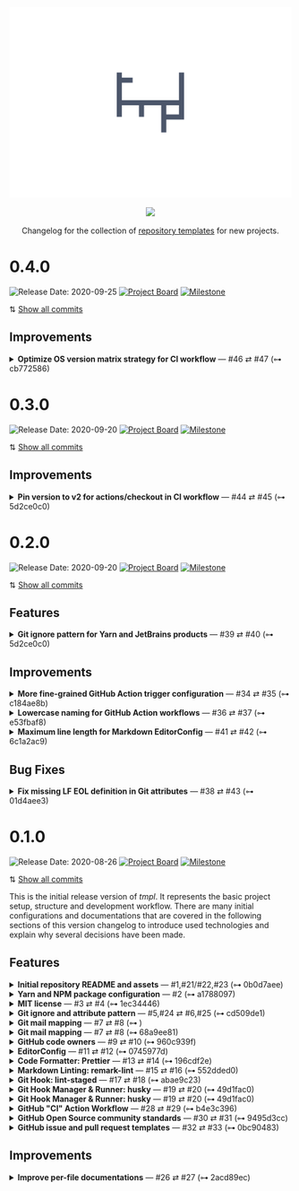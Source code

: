 <p align="center"><img src="https://github.com/svengreb/tmpl/blob/main/assets/images/repository-hero.svg?raw=true"/></p>

<p align="center"><a href="https://github.com/svengreb/tmpl/releases/latest"><img src="https://img.shields.io/github/release/svengreb/tmpl.svg?style=flat-square&label=Release&logo=github&logoColor=eceff4&colorA=4c566a&colorB=88c0d0"/></a></p>

<p align="center">Changelog for the collection of <a href="https://docs.github.com/en/github/creating-cloning-and-archiving-repositories/creating-a-template-repository" target="_blank">repository templates</a> for new projects.</p>

<!--lint disable no-duplicate-headings no-duplicate-headings-in-section-->

# 0.4.0

![Release Date: 2020-09-25](https://img.shields.io/static/v1?style=flat-square&label=Release%20Date&message=2020-09-25&colorA=4c566a&colorB=88c0d0) [![Project Board](https://img.shields.io/static/v1?style=flat-square&label=Project%20Board&message=0.4.0&logo=github&logoColor=eceff4&colorA=4c566a&colorB=88c0d0)](https://github.com/svengreb/tmpl/projects/7) [![Milestone](https://img.shields.io/static/v1?style=flat-square&label=Milestone&message=0.4.0&logo=github&logoColor=eceff4&colorA=4c566a&colorB=88c0d0)](https://github.com/svengreb/tmpl/milestone/4)

⇅ [Show all commits][gh-compare-tag-v0.3.0_v0.4.0]

## Improvements

<details>
<summary><strong>Optimize OS version matrix strategy for CI workflow</strong> — #46 ⇄ #47 (⊶ cb772586)</summary>

↠ Before the CI workflow used a matrix strategy to run the `lint-node` job, but this was not necessary for this repository. It has been improved to make the workflow run faster by avoiding unnecessary steps. The `lint-node` job has been changed to only run on the [currently latest stable Node version `14.x`][gh-nodejs/node-blob-cl-v14] only on _Linux_ because this repository is not focused on JavaScript but only runs Node based tools to lint other files within this repository.

This change also helps to keep the required GitHub Action run minutes for the account of this repository as small as possible without wasting resources for unnecessary tasks.

</details>

# 0.3.0

![Release Date: 2020-09-20](https://img.shields.io/static/v1?style=flat-square&label=Release%20Date&message=2020-09-20&colorA=4c566a&colorB=88c0d0) [![Project Board](https://img.shields.io/static/v1?style=flat-square&label=Project%20Board&message=0.3.0&logo=github&logoColor=eceff4&colorA=4c566a&colorB=88c0d0)](https://github.com/svengreb/tmpl/projects/6) [![Milestone](https://img.shields.io/static/v1?style=flat-square&label=Milestone&message=0.3.0&logo=github&logoColor=eceff4&colorA=4c566a&colorB=88c0d0)](https://github.com/svengreb/tmpl/milestone/3)

⇅ [Show all commits][gh-compare-tag-v0.2.0_v0.3.0]

## Improvements

<details>
<summary><strong>Pin version to v2 for actions/checkout in CI workflow</strong> — #44 ⇄ #45 (⊶ 5d2ce0c0)</summary>

↠ Before [`actions/checkout` was used from the `master` branch][repo-blob-ci.yml-e53fbaf8#l31] in the [`ci` workflow][repo-actions-query-ci]. This has now ben pinned to the latest version `v2` to ensure a stable pipeline.

</details>

# 0.2.0

![Release Date: 2020-09-20](https://img.shields.io/static/v1?style=flat-square&label=Release%20Date&message=2020-09-20&colorA=4c566a&colorB=88c0d0) [![Project Board](https://img.shields.io/static/v1?style=flat-square&label=Project%20Board&message=0.2.0&logo=github&logoColor=eceff4&colorA=4c566a&colorB=88c0d0)](https://github.com/svengreb/tmpl/projects/5) [![Milestone](https://img.shields.io/static/v1?style=flat-square&label=Milestone&message=0.2.0&logo=github&logoColor=eceff4&colorA=4c566a&colorB=88c0d0)](https://github.com/svengreb/tmpl/milestone/2)

⇅ [Show all commits][gh-compare-tag-v0.1.0_v0.2.0]

## Features

<details>
<summary><strong>Git ignore pattern for Yarn and JetBrains products</strong> — #39 ⇄ #40 (⊶ 5d2ce0c0)</summary>

↠ Before there were only ignore pattern for the Node.js `node_modules` folder, but specific pattern for [Yarn][] were missing.
Because the fantastic [JetBrains products][jetbrains] like [GoLand][] (or respectively [IntelliJ][] with the [official Go plugin][jetbrains-plugins]) are an integral part of my daily toolbox the pattern have also been added.

</details>

## Improvements

<details>
<summary><strong>More fine-grained GitHub Action trigger configuration</strong> — #34 ⇄ #35 (⊶ c184ae8b)</summary>

↠ The _CI_ GitHub Action Workflow used the `push` setting for the `on` field in order to trigger the workflow. That was superficial and the workflow ran for every new commit and PR.

To improve this behavior and prevent unnecessary workflow runs the [`push` field][gh-docs-actions-wf#on_push_pull] of [the `on` field][gh-docs-actions-wf#on_push_pull] is now configured to only run for the `main` branch and `v*` tags while [the `pull_request` field][gh-docs-actions-wf#on_pull] is set without any specific configuration so that it runs for all PRs regardless of the target branch.

</details>

<details>
<summary><strong>Lowercase naming for GitHub Action workflows</strong> — #36 ⇄ #37 (⊶ e53fbaf8)</summary>

↠ Even though it is possible to use uppercase names (including whitespaces) for GitHub Action workflows it is best practice for almost every language to use lowercase names. This prevents problems with parsing as well as errors due to lower- and uppercase mismatches.

One example is the [shields.io][] SVG badge that is used in the README of this repository: The actual workflow is only found when the name matches the exact notation including lower- and uppercase characters
To mitigate such problems the name has been changed to lowercase only.

</details>

<details>
<summary><strong>Maximum line length for Markdown EditorConfig</strong> — #41 ⇄ #42 (⊶ 6c1a2ac9)</summary>

↠ Since _Markdown_ is written as flowing text the globally defined maximum line length of EditorConfig has been disabled to prevent false-positive errors.

</details>

## Bug Fixes

<details>
<summary><strong>Fix missing LF EOL definition in Git attributes</strong> — #38 ⇄ #43 (⊶ 01d4aee3)</summary>

↠ The comment for the `* text=auto` rule in the `.gitattributes` file documents the usage of LF for EOL, but the actual `eol=lf` property was missing.

</details>

# 0.1.0

![Release Date: 2020-08-26](https://img.shields.io/static/v1?style=flat-square&label=Release%20Date&message=2020-08-26&colorA=4c566a&colorB=88c0d0) [![Project Board](https://img.shields.io/static/v1?style=flat-square&label=Project%20Board&message=0.1.0&logo=github&logoColor=eceff4&colorA=4c566a&colorB=88c0d0)](https://github.com/svengreb/tmpl/projects/4) [![Milestone](https://img.shields.io/static/v1?style=flat-square&label=Milestone&message=0.1.0&logo=github&logoColor=eceff4&colorA=4c566a&colorB=88c0d0)](https://github.com/svengreb/tmpl/milestone/1)

⇅ [Show all commits][gh-compare-tag-init_v0.1.0]

This is the initial release version of _tmpl_.
It represents the basic project setup, structure and development workflow. There are many initial configurations and documentations that are covered in the following sections of this version changelog to introduce used technologies and explain why several decisions have been made.

## Features

<details>
<summary><strong>Initial repository README and assets</strong> — #1,#21/#22,#23 (⊶ 0b0d7aee)</summary>

↠ The `main` branch stores documentations and assets about the
This introduces the `README.md` with basic content as well as the projects logo and repository hero assets.
It will be extended later on with more project information and usage
instruction for the different template repositories.

</details>

<details>
<summary><strong>Yarn and NPM package configuration</strong> — #2 (⊶ a1788097)</summary>

<!-- sources: https://upload.wikimedia.org/wikipedia/commons/d/db/Npm-logo.svg, https://yarnpkg.com -->

<p align="center"><img src="https://user-images.githubusercontent.com/13448100/85054959-2069ae00-b19d-11ea-9023-bd4de32918a6.png" width="222" /> <img src="https://user-images.githubusercontent.com/13448100/85054952-1d6ebd80-b19d-11ea-95a2-d51011178294.png" width="180" /></p>

↠ Created the [`package.json`][npm-docs-pkg] and [`.yarnrc`][yarn-docs-rc] configuration files to declare and setup [NodeJS][] tools. This includes the usage of the [Yarn][yarn-docs-config] `exact` version resolution. Since _Yarn_ is used npm's [`package-lock.json`][npm-docs-lockfile] file will never be created and tracked in order to prevent conflicts with the [`yarn.lock`][yarn-docs-lock] file.

</details>

</details>

<details>
<summary><strong>MIT license</strong> — #3 ⇄ #4 (⊶ 1ec34446)</summary>

<p align="center"><img src="https://user-images.githubusercontent.com/7836623/63597693-57dbee00-c5be-11e9-81a2-d6632f8d81bb.png" width="180" /></p>

↠ Added the `LICENSE` file for the [MIT license][mit]. This includes the `main` branch since the file covers the content of the repository itself and is also part of the _base_ template.

</details>

<details>
<summary><strong>Git ignore and attribute pattern</strong> — #5,#24 ⇄ #6,#25 (⊶ cd509de1)</summary>

<p align="center"><img src="https://upload.wikimedia.org/wikipedia/commons/e/e0/Git-logo.svg" width="266" /></p>
<!-- PNG format: https://user-images.githubusercontent.com/7836623/63598175-56f78c00-c5bf-11e9-9cab-d13644dd4454.png -->

↠ Added the [`.gitattributes`][git-docs-attr] and [`.gitignore`][git-docs-ignore] configuration files to define the pattern.

</details>

<details>
<summary><strong>Git mail mapping</strong> — #7 ⇄ #8 (⊶ )</summary>

<p align="center"><img src="https://upload.wikimedia.org/wikipedia/commons/e/e0/Git-logo.svg" width="266" /></p>
<!-- PNG format: https://user-images.githubusercontent.com/7836623/63598175-56f78c00-c5bf-11e9-9cab-d13644dd4454.png -->

↠ Added a Git [mailmap][git-docs-mailmap] file to link to in documentations to allow contributors to send mails regarding security issues. This prevents unnecessary overhead of updating all documents when new core team and members and contributors are added and additionally adds the main functionality of the file: Mapping commits when someone changed the email address or uses a different one.

</details>

<details>
<summary><strong>Git mail mapping</strong> — #7 ⇄ #8 (⊶ 68a9ee81)</summary>

<p align="center"><img src="https://upload.wikimedia.org/wikipedia/commons/e/e0/Git-logo.svg" width="266" /></p>
<!-- PNG format: https://user-images.githubusercontent.com/7836623/63598175-56f78c00-c5bf-11e9-9cab-d13644dd4454.png -->

↠ Added a Git [mailmap][git-docs-mailmap] file to link to in documentations to allow contributors to send mails regarding security issues. This prevents unnecessary overhead of updating all documents when new core team and members and contributors are added and additionally adds the main functionality of the file: Mapping commits when someone changed the email address or uses a different one.

</details>

<details>
<summary><strong>GitHub code owners</strong> — #9 ⇄ #10 (⊶ 960c939f)</summary>

<p align="center">
  <img src="https://user-images.githubusercontent.com/7836623/63598769-85c23200-c5c0-11e9-967e-c8b3e5b43458.png" width="160" />
</p>

↠ Adapted GitHub's [code owners][gh-blog-codeowner_intro] feature. This allows to define matching pattern for project paths to automatically add all required reviewers of the core team and contributors to new PRs.

See [GitHub documentation][gh-docs-repos-codeowner] for more details.

<p>
  <figure>
    <div align="center">
      <img src="https://user-images.githubusercontent.com/7836623/63598793-91adf400-c5c0-11e9-99f8-2feaeaf57bd3.png" />
      <figcaption>Sidebar for <em>code owner</em> PR review requests and review stats</figcaption>
    </div>
  </figure>
</p>

<p>
  <figure>
    <div align="center">
      <img src="https://user-images.githubusercontent.com/7836623/63599279-8effce80-c5c1-11e9-9b87-1e1c276f7c6d.png" />
      <figcaption>Branch protection configuration to enable required <em>code owner</em> review approvals</figcaption>
    </div>
  </figure>
</p>

<p>
  <figure>
    <div align="center">
      <img src="https://user-images.githubusercontent.com/2513/27803610-544ba222-5ff8-11e7-9313-e4062315fb0c.png" />
      <figcaption>PR status checks when required <em>code owner</em> review is pending</figcaption>
    </div>
  </figure>
</p>

</details>

<details>
<summary><strong>EditorConfig</strong> — #11 ⇄ #12 (⊶ 0745977d)</summary>

<p align="center"><img src="https://user-images.githubusercontent.com/7836623/63612291-37239080-c5de-11e9-9b28-f15465083101.png" /></p>
<!-- Source: https://editorconfig.org/logo.png -->

↠ Added the [EditorConfig][] file to define and maintain consistent coding styles between different editors and IDEs.

</details>

<details>
<summary><strong>Code Formatter: Prettier</strong> — #13 ⇄ #14 (⊶ 196cdf2e)</summary>

<p align="center"><img src="https://user-images.githubusercontent.com/7836623/63637792-4dcef380-c681-11e9-9252-f2fb22499985.png" width="266" /></p>

↠ A code formatter is a essential part of a project setup to ensure a good and consistent code style without requiring relatively time-consuming manual corrections found by a code linter. With code being automatically formatted on actions like saving a file the developer can focus entirely on the code instead of spending time and energy on indenting code line by line.

That‘s where one special project comes in: [Prettier][], the opinionated code formatter with support for almost any language and integration with almost every popular editor. I‘ve been using it since the first version and I totally forgot about the fact that formatting is even a thing. That could also be because [Gophers][go-blog-gopher] are already used to [`gofmt`][gofmt] anyway.

_Prettier_ is a absolute must-have for every project setup and I‘m not aware of any other projects with such advanced parsers and language support. The only negative point is that it is written in _JavaScript_ instead of [Go][] so it always pulls in [NodeJS][] as a development dependency. This is not a problem at all for web-based projects, but for _Go_ or any other non-NodeJS project it inflates the setup unnecessarily.

Anyway, the fantastic developer experience and project benefits clearly outweigh the negative points. In addition many developers today already have _Node_ installed locally since it‘s large ecosystem has already spread by far further than just the web but already powers many system, desktop and CLI applications.

### Configuration

This is one of the main features of Prettier: It already provides the best and recommended style configurations of-out-the-box™.
The only option that was changed is the [print width][prettier-docs-pwidth]. It is set to `80` by default which is not up-to-date for modern screens (might only be relevant when working in terminals only like e.g. with _Vim_) and has therefore been changed to `120` like defined in [all of my style guides][gh-stg-repos].
The `prettier.config.js` configuration file is placed in the project root as well as the `.prettierignore` file to also define ignore pattern.

### Package Script

To allow to format all sources a `format:pretty` package script has been added that also runs in the main `format` script flow.
The new `lint:pretty` script allows to check if all supported files are formatted correctly. It is included in the main `lint` script flow.

</details>

<details>
<summary><strong>Markdown Linting: remark-lint</strong> — #15 ⇄ #16 (⊶ 552dded0)</summary>

<p align="center"><img src="https://raw.githubusercontent.com/remarkjs/remark-lint/02295bc/logo.svg?sanitize=true" width="180" /></p>
<!-- PNG format: https://user-images.githubusercontent.com/7836623/63633312-ce243300-c646-11e9-818a-cef1223b3490.png -->

↠ Ensuring that documentations and content written in [Markdown][] are of great quality should be a continuous goal of any project. Persisting information is a consistent and extensive way helps tp keep a project healthy, no matter whether for long-time or new users ad well as maintainers and contributors. Linting _Markdown_ results in better rendering with different markdown parsers and makes sure less refactoring is needed afterwards.

The best solution for this task would be a tool written in [Go][], but the undisputed best tool is still [remark-lint][] which is (unfortunately) written in _JavaScript_ and used via [NodeJS][]. Of course there are fantastic projects written in _Go_ like [goldmark][] that provides a great way to _parse_ content, but linting is (currently) not a feature.
_remark-lint_ on the other side is built on top of [remark][], the powerful Markdown processor powered by plugins (such as _remark-lint_ itself) and part of the [unifiedjs][] collective. It comes with really [large set of customizable rule][gh-remark-lint-rules] and ways to ensure _Markdown_ will be consistent across any project.

Another decision point for _remark-lint_ was the fact that _Prettier_ has been added in #13 to this template so _Node_ is already a development dependency anyway. This also allows to add other awesome projects that are (unfortunately) written in _JavaScript_ and for which there is no comparable alternative.

### Configuration

_remark-lint_ can be used via [remark-cli][npm-remark-cli] and a rule preset. This preset is [remark-preset-lint-arcticicestudio][gh-remark-lint-preset], my custom preset that implements my [Markdown Style Guide][gh-stg-md].
Since the custom preset is still in major version `0` the version range should be `>=0.x.x <1.0.0` to avoid the “SemVer Major Zero Caveat”. When defining package versions with the the carat `^` or tilde `~` range selector it won‘t affect packages with a major version of `0`. _Yarn_ will resolve these packages to their exact version until the major version is greater or equal to `1`.
To avoid this caveat the more detailed version range `>=0.x.x <1.0.0` should be used to resolve all versions greater or equal to `0.x.x` but less than `1.0.0`. This will always use the latest `0.x.x` version and removes the need to increment the version manually on each new release.

The `.remarkrc.js` configuration file is placed in the project root as well as the `.remarkignore` file to also define ignore pattern.

### Package Script

To allow to run the Markdown linting separately a `lint:md` package script has been added and included in the main `lint` script flow.

<p align="center"><img src="https://user-images.githubusercontent.com/7836623/63633316-ded4a900-c646-11e9-9f55-fbebb8f5842b.png" width="622" /></p>

</details>

<details>
<summary><strong>Git Hook: lint-staged</strong> — #17 ⇄ #18 (⊶ abae9c23)</summary>

<p align="center"><img src="https://user-images.githubusercontent.com/7836623/63638143-c84d4280-c684-11e9-93cf-98662c6c0168.png" width="180" /></p>

↠ [Git Hooks][git-docs-hooks] are a fantastic way to customize the development workflow of a project to simplify and automate specific tasks that are required when working on the code base. For example, this includes tasks like formatting, _linting_ and running tests before pushing a commit to ensure it conforms to the code style and works as expected.
Most _Git Hooks_ are not that complex and fullfil a simple purpose while other solutions like [Danger][] can help to manage larger projects and projects that need to scale.

This _base_ repository template will initially use a _Git Hook_ that automatically runs configured _linters_ on all files that have been _staged_ and that match the configured pattern (file extension, filename etc.).
Like documented in #15, [NodeJS][] is already a development dependency anyway so the [lint-staged][] NPM package will be used for this goal. I‘ve used this package in almost any project and it‘s again the most stable, production-proven and advanced tool that is currently out there with no comparable alternatives in other languages.

<p align="center"><a href="https://asciinema.org/a/199934"><img src="https://asciinema.org/a/199934.svg" width="600" /></a></p>

### Configuration

The configuration file `lint-staged.config.js` is placed in the project root and includes the command that runs for matching file extensions (globs). It includes at least the three following entries with the same order as listed here:

1. `prettier --list-different` - Runs [Prettier][] (#13) to ensure all files are formatted correctly. The `--check` prints files that are not conform with the _Prettier_ configuration.
2. `remark --no-stdout` - Runs [remark-lint][] (#15) against `*.md` to ensure all Markdown files are compliant to the style guide. The `--no-stdout` flag suppresses the output of the parsed file content.

</details>

<details>
<summary><strong>Git Hook Manager & Runner: husky</strong> — #19 ⇄ #20 (⊶ 49d1fac0)</summary>

<p align="center"><img src="https://user-images.githubusercontent.com/7836623/63638276-5970e900-c686-11e9-9de8-a54fc0a75b1b.png" width="180" /></p>

> Git hooks made easy :dog: woof!

↠ In #17 [lint-staged][] was added, a [Git Hook][git-docs-hooks] runner that runs _linters_ against _staged_ files before each commit.
To automatically run this and other hooks that might be added later on, the hook manager and runner [husky][] is used.

Just like other already added tools ([Prettier][gh-13], [remark-lint][gh-15], [lint-staged][gh-17]), _husky_ is (unfortunately) also written in _JavaScript_. Since [NodeJS][] is therefore already a development dependency it doesn‘t really matter that _husky_ is another NPM package too.
Unlike these previous tools there are indeed alternatives written in [Go][] like [lefthook][] or [quickhook][], but it requires time to test and evaluate them before actually replacing _husky_. Also a long as there are no comparable alternatives to the already used tools listed above, this template would be more complex by requiring both _Node_ and _Go_ as development dependency. Therefore _husky_ will take over the part as hook manager & runner since it is a stable, production-proven and advanced project that I already use in almost any other project setup.

### Configuration

The `.huskyrc.js` configuration file is placed in the project root and includes the command to run for any [supported Git hook][husky-hooks]. Initially it contains an entry for the following hook:

- `pre-commit` - Runs _lint-staged_ (#17) before each commit to ensure all staged files are compliant to all style guides.

</details>

<details>
<summary><strong>Git Hook Manager & Runner: husky</strong> — #19 ⇄ #20 (⊶ 49d1fac0)</summary>

<p align="center"><img src="https://user-images.githubusercontent.com/7836623/63638276-5970e900-c686-11e9-9de8-a54fc0a75b1b.png" width="180" /></p>

> Git hooks made easy :dog: woof!

↠ In #17 [lint-staged][] was added, a [Git Hook][git-docs-hooks] runner that runs _linters_ against _staged_ files before each commit.
To automatically run this and other hooks that might be added later on, the hook manager and runner [husky][] is used.

Just like other already added tools ([Prettier][gh-13], [remark-lint][gh-15], [lint-staged][gh-17]), _husky_ is (unfortunately) also written in _JavaScript_. Since [NodeJS][] is therefore already a development dependency it doesn‘t really matter that _husky_ is another NPM package too.
Unlike these previous tools there are indeed alternatives written in [Go][] like [lefthook][] or [quickhook][], but it requires time to test and evaluate them before actually replacing _husky_. Also a long as there are no comparable alternatives to the already used tools listed above, this template would be more complex by requiring both _Node_ and _Go_ as development dependency. Therefore _husky_ will take over the part as hook manager & runner since it is a stable, production-proven and advanced project that I already use in almost any other project setup.

### Configuration

The `.huskyrc.js` configuration file is placed in the project root and includes the command to run for any [supported Git hook][husky-hooks]. Initially it contains an entry for the following hook:

- `pre-commit` - Runs _lint-staged_ (#17) before each commit to ensure all staged files are compliant to all style guides.

</details>

<details>
<summary><strong>GitHub "CI" Action Workflow</strong> — #28 ⇄ #29 (⊶ b4e3c396)</summary>

<p align="center"><img src="https://user-images.githubusercontent.com/13448100/91175894-c4159400-e6e1-11ea-893d-84c1b561fe31.png" /></p>

↠ Using [GitHub Actions][gh-actions] brings many advantages like a „close-to-the-source“ development pipeline. Having the code and automated pipelines/workflows in one place is worth a lot. This also comes along with the perfect and smooth integrations into GitHub platform and page itself like status reports on PRs and many more possibilities like the [customization and triggering of workflows through webhooks][gh-docs-actions-events] for almost every event that can occur in a repository/issue/PR etc.

<p align="center">
  <figure>
      <div align="center"><img src="https://user-images.githubusercontent.com/13448100/91175909-c8da4800-e6e1-11ea-9efa-800c82154e2e.jpg" width="712" /></div>
      <figcaption><div align="center">The <em>GitHub Actions</em> CI/CD UI</div></figcaption>
  </figure>
</p>

**See the [official GitHub Actions documentation][gh-docs-actions] for details about setups, features, the configuration API and many more!**

<p align="center">
  <figure>
      <div align="center"><img src="https://user-images.githubusercontent.com/13448100/91175904-c7a91b00-e6e1-11ea-9729-7e1c4fa1656f.gif" width="712" /></div>
      <figcaption><div align="center">Live logs showing real-time feedback</div></figcaption>
  </figure>
</p>

The initial implementation focuses on _continuous integration_ to the Node.js scripts with Yarn that are defined in the `package.json` file.

There is official support for SVG badges, but in order to use the same custom configurations and style of already included badges the ones provided by [shields.io][] are used.

</details>

<details>
<summary><strong>GitHub Open Source community standards</strong> — #30 ⇄ #31 (⊶ 9495d3cc)</summary>

<p align="center"><img src="https://opensource.guide/assets/images/illos/beginners.svg?sanitize=true" width="360" /></p>
<!-- PNG format: https://user-images.githubusercontent.com/7836623/63600050-1b5ec100-c5c3-11e9-935e-ee8e2f3d7b49.png -->

↠ GitHub introduced a feature for [recommended community standards][gh-blog-community_tools]. _tmpl_ tries to adhere to the great [Open Source Guides](https://opensource.guide) and adapted to the recommendations to complete the projects [community profile][gh-comm_profile].

<p align="center"><img src="https://user-images.githubusercontent.com/13448100/91279813-42c40d00-e786-11ea-929c-cac108cdd8aa.png" width="622" /></p>

### Code of Conduct

To facilitate a healthy and constructive community behavior, _tmpl_ adheres and enforces a [code of conduct][oss-guides-coc].

<p align="center"><img src="https://opensource.guide/assets/images/illos/coc.svg?sanitize=true" width="360" /></p>
<!-- PNG format: https://user-images.githubusercontent.com/7836623/63600052-1b5ec100-c5c3-11e9-9124-e5ebbe8cee5b.png -->

It includes sections about

- what we believe in and how we act
- unacceptable behavior
- the responsibilities of the maintainer
- the enforcement of the Code of Conduct
- consequences for violations
- the scope of the Code of Conduct

See the [GitHub documentation][gh-docs-coc] for more details about the provided integrations.

### Contributing Guidelines

The [contribution guidelines][gh-blog-contrib_guidelines] help to build a community that [encourages people to use, contribute to][oss-guides-contrib], and evangelize a project.

<p align="center"><img src="https://opensource.guide/assets/images/illos/contribute.svg?sanitize=true" width="40%" /></p>
<!-- PNG format: https://user-images.githubusercontent.com/7836623/63600053-1b5ec100-c5c3-11e9-8f5d-a8a824df60b4.png -->

It will include sections about

- how to get started
- bug reports
- enhancement suggestions
- pull requests
- style guides
  - [JavaScript Style Guide][styleguide-js]
  - [Markdown Style Guide][styleguide-md]
  - [Git Style Guide][styleguide-git]
- credits

See the [GitHub introduction blog post][gh-blog-contrib_guidelines] and [GitHub documentation][gh-docs-contrib-guide] for more details about the provided integrations.

</details>

<details>
<summary><strong>GitHub issue and pull request templates</strong> — #32 ⇄ #33 (⊶ 0bc90483)</summary>

↠ GitHub provides a feature to define [multiple issue templates][gh-blog-issue_pr_tmpl_multi].

<p align="center"><img src="https://user-images.githubusercontent.com/13448100/91281927-edd5c600-e788-11ea-9da7-fb3210ef9bf8.png" width="712" /></p>

The [initial template file that has been used when the feature was introduced][gh-blog-issue_pr_tmpl_intro] can now be used as a fallback/generic template.

<p align="center"><img src="https://user-images.githubusercontent.com/13448100/91281936-f1694d00-e788-11ea-92f4-ad703ffdaae0.png" width="712" /></p>

The UI helps users to open a new issue in projects by prompting them to choose from multiple issue types.

<p align="center"><img src="https://user-images.githubusercontent.com/13448100/91281941-f3cba700-e788-11ea-823e-7b0e66ebded2.png" /></p>

See the [GitHub documentation][gh-docs-issue_pr_tmpl] for more details about issue and pull request templates. Also check out how to manually create [issue templates][gh-help-issue_tmpl] and a [pull request template][gh-docs-pr_tmpl]. There's also a guide on [how to create the (deprecated) fallback/generic issue template][gh-docs-issue_tmpl_manually].

</details>

## Improvements

<details>
<summary><strong>Improve per-file documentations</strong> — #26 ⇄ #27 (⊶ 2acd89ec)</summary>

↠ Some files contained comments with details about the file content as well as references to documentations and websites. These have been improved by simplifying the way how references are listed, removing unnecessary content as well as moving comments to the places in the file where they are relevant.

</details>

<!--
+------------------+
+ Formatting Notes +
+------------------+

The `<summary />` tag must be separated with a blank line from the actual item content paragraph,
otherwise Markdown elements are not parsed and rendered!

+------------------+
+ Symbol Reference +
+------------------+
↠ (U+21A0): Start of a log section description
— (U+2014): Separator between a log section title and the metadata
⇄ (U+21C4): Separator between a issue ID and pull request ID in a log metadata
⊶ (U+22B6): Icon prefix for the short commit SHA checksum in a log metadata
⇅ (U+21C5): Icon prefix for the link of the Git commit history comparison on GitHub
-->

<!--lint disable final-definition-->

<!-- Base Links -->

[shields.io]: https://shields.io

<!-- v0.1.0 -->

[danger]: https://danger.systems
[editorconfig]: https://editorconfig.org
[gh-13]: https://github.com/svengreb/tmpl/issues/13
[gh-15]: https://github.com/svengreb/tmpl/issues/15
[gh-17]: https://github.com/svengreb/tmpl/issues/17
[gh-actions]: https://docs.github.com/en/actions
[gh-blog-codeowner_intro]: https://github.blog/2017-07-06-introducing-code-owners
[gh-blog-community_tools]: https://github.blog/2017-06-14-new-community-tools
[gh-blog-contrib_guidelines]: https://github.blog/2012-09-17-contributing-guidelines
[gh-blog-issue_pr_tmpl_intro]: https://github.blog/2016-02-17-issue-and-pull-request-templates
[gh-blog-issue_pr_tmpl_multi]: https://github.blog/2018-01-25-multiple-issue-and-pull-request-templates
[gh-comm_profile]: https://github.com/svengreb/tmpl/community
[gh-compare-tag-init_v0.1.0]: https://github.com/svengreb/tmpl/compare/0b0d7aee...v0.1.0
[gh-docs-actions-events]: https://docs.github.com/en/actions/reference/events-that-trigger-workflows#webhook-events
[gh-docs-actions]: https://docs.github.com/en/actions
[gh-docs-coc]: https://docs.github.com/en/github/building-a-strong-community/adding-a-code-of-conduct-to-your-project
[gh-docs-contrib-guide]: https://docs.github.com/en/github/building-a-strong-community/setting-guidelines-for-repository-contributors
[gh-docs-issue_pr_tmpl]: https://docs.github.com/en/github/building-a-strong-community/about-issue-and-pull-request-templates
[gh-docs-issue_tmpl_manually]: https://docs.github.com/en/github/building-a-strong-community/manually-creating-a-single-issue-template-for-your-repository
[gh-docs-pr_tmpl]: https://docs.github.com/en/github/building-a-strong-community/creating-a-pull-request-template-for-your-repository
[gh-docs-repos-codeowner]: https://docs.github.com/en/github/creating-cloning-and-archiving-repositories/about-code-owners
[gh-help-issue_tmpl]: https://help.github.com/articles/creating-issue-templates-for-your-repository
[gh-remark-lint-preset]: https://github.com/arcticicestudio/remark-preset-lint-arcticicestudio
[gh-remark-lint-rules]: https://github.com/remarkjs/remark-lint/blob/master/doc/rules.md
[gh-stg-md]: https://arcticicestudio.github.io/styleguide-markdown
[gh-stg-repos]: https://github.com/arcticicestudio?tab=repositories&q=styleguide
[git-docs-attr]: https://git-scm.com/docs/gitattributes
[git-docs-hooks]: https://git-scm.com/book/en/v2/Customizing-Git-Git-Hooks
[git-docs-ignore]: https://git-scm.com/docs/gitignore
[git-docs-mailmap]: https://git-scm.com/docs/git-shortlog#_mapping_authors
[go-blog-gopher]: https://blog.golang.org/gopher
[go]: https://go.dev
[gofmt]: https://golang.org/cmd/gofmt
[goldmark]: https://github.com/yuin/goldmard
[husky-hooks]: https://github.com/typicode/husky/blob/master/DOCS.md#supported-hooks
[husky]: https://github.com/typicode/husky
[lefthook]: https://github.com/Arkweid/lefthook
[lint-staged]: https://github.com/okonet/lint-staged
[markdown]: https://en.wikipedia.org/wiki/Markdown
[mit]: https://opensource.org/licenses/MIT
[nodejs]: https://nodejs.org
[npm-docs-lockfile]: https://docs.npmjs.com/files/package-lock.json
[npm-docs-pkg]: https://docs.npmjs.com/files/package.json
[npm-remark-cli]: https://www.npmjs.com/package/remark-cli
[oss-guides-coc]: https://opensource.guide/code-of-conduct
[oss-guides-contrib]: https://opensource.guide/how-to-contribute
[prettier-docs-pwidth]: https://prettier.io/docs/en/options.html#print-width
[prettier]: https://prettier.io
[quickhook]: https://github.com/dirk/quickhook
[remark-lint]: https://github.com/remarkjs/remark-lint
[remark]: https://remark.js.org
[styleguide-git]: https://github.com/arcticicestudio/styleguide-git
[styleguide-js]: https://github.com/arcticicestudio/styleguide-javascript
[styleguide-md]: https://github.com/arcticicestudio/styleguide-markdown
[unifiedjs]: https://unifiedjs.com
[yarn-docs-config]: https://yarnpkg.com/lang/en/docs/cli/config
[yarn-docs-lock]: https://yarnpkg.com/lang/en/docs/yarn-lock
[yarn-docs-rc]: https://yarnpkg.com/lang/en/docs/yarnrc

<!-- v0.2.0 -->

[gh-compare-tag-v0.1.0_v0.2.0]: https://github.com/svengreb/tmpl/compare/v0.1.0...v0.2.0
[gh-docs-actions-wf#on_pull]: https://docs.github.com/en/actions/reference/workflow-syntax-for-github-actions#onpushpull_requestpaths
[gh-docs-actions-wf#on_push_pull]: https://docs.github.com/en/actions/reference/workflow-syntax-for-github-actions#onpushpull_requestbranchestags
[goland]: https://www.jetbrains.com/go
[intellij]: https://www.jetbrains.com
[jetbrains-plugins]: https://plugins.jetbrains.com
[jetbrains]: https://www.jetbrains.com
[yarn]: https://yarnpkg.com

<!-- v0.3.0 -->

[gh-compare-tag-v0.2.0_v0.3.0]: https://github.com/svengreb/tmpl/compare/v0.2.0...v0.3.0
[repo-actions-query-ci]: https://github.com/svengreb/tmpl/actions?query=workflow%3Aci
[repo-blob-ci.yml-e53fbaf8#l31]: https://github.com/svengreb/tmpl/blob/e53fbaf8ff974a7c61d1ff51602175c82a35b20e/.github/workflows/ci.yml#L31

<!-- v0.4.0 -->

[gh-compare-tag-v0.3.0_v0.4.0]: https://github.com/svengreb/tmpl/compare/v0.3.0...v0.4.0
[gh-nodejs/node-blob-cl-v14]: https://github.com/nodejs/node/blob/master/doc/changelogs/CHANGELOG_V14.md
